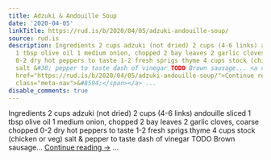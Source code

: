 ```yaml
---
title: Adzuki & Andouille Soup
date: '2020-04-05'
linkTitle: https://rud.is/b/2020/04/05/adzuki-andouille-soup/
source: rud.is
description: Ingredients 2 cups adzuki (not dried) 2 cups (4-6 links) andouille sliced
  1 tbsp olive oil 1 medium onion, chopped 2 bay leaves 2 garlic cloves, coarse chopped
  0-2 dry hot peppers to taste 1-2 fresh sprigs thyme 4 cups stock (chicken or veg)
  salt &#38; pepper to taste dash of vinegar TODO Brown sausage... <a class="more-link"
  href="https://rud.is/b/2020/04/05/adzuki-andouille-soup/">Continue reading <span
  class="meta-nav">&#8594;</span></a> ...
disable_comments: true
---
```

Ingredients 2 cups adzuki (not dried) 2 cups (4-6 links) andouille sliced 1 tbsp olive oil 1 medium onion, chopped 2 bay leaves 2 garlic cloves, coarse chopped 0-2 dry hot peppers to taste 1-2 fresh sprigs thyme 4 cups stock (chicken or veg) salt &#38; pepper to taste dash of vinegar TODO Brown sausage... <a class="more-link" href="https://rud.is/b/2020/04/05/adzuki-andouille-soup/">Continue reading <span class="meta-nav">&#8594;</span></a> ...